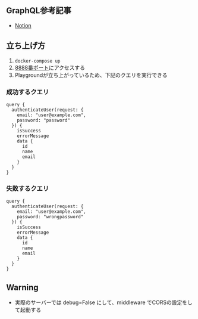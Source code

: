 ## GraphQL参考記事
- [Notion](https://pinto-waltz-911.notion.site/GraphQL-cffe278fbbe7456c87648799b9656c44)

## 立ち上げ方
1. ```docker-compose up```
2. [8888番ポート](http://localhost:8888/graphql)にアクセスする
3. Playgroundが立ち上がっているため、下記のクエリを実行できる

### 成功するクエリ
```
query {
  authenticateUser(request: {
    email: "user@example.com",
    password: "password"
  }) {
    isSuccess
    errorMessage
    data {
      id
      name
      email
    }
  }
}
```
### 失敗するクエリ
```
query {
  authenticateUser(request: {
    email: "user@example.com",
    password: "wrongpassword"
  }) {
    isSuccess
    errorMessage
    data {
      id
      name
      email
    }
  }
}
```

## Warning
- 実際のサーバーでは debug=False にして、middleware でCORSの設定をして起動する
